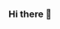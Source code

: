 ### Hi there 👋

<!--
**3dflo/3dflo** is a ✨ _special_ ✨ repository because its `README.md` (this file) appears on your GitHub profile.

Here are some ideas to get you started:

- 🔭 I’m currently working on my master thesis at the fraunhofer institure
- 🌱 I’m currently learning data science
- 👯 I’m looking to collaborate on interesting projects
<!-- - 🤔 I’m looking for help with ...
<!-- - 💬 Ask me about ...
<!-- - 📫 How to reach me: ...
<!-- - 😄 Pronouns: ...
<!-- - ⚡ Fun fact:
-->
